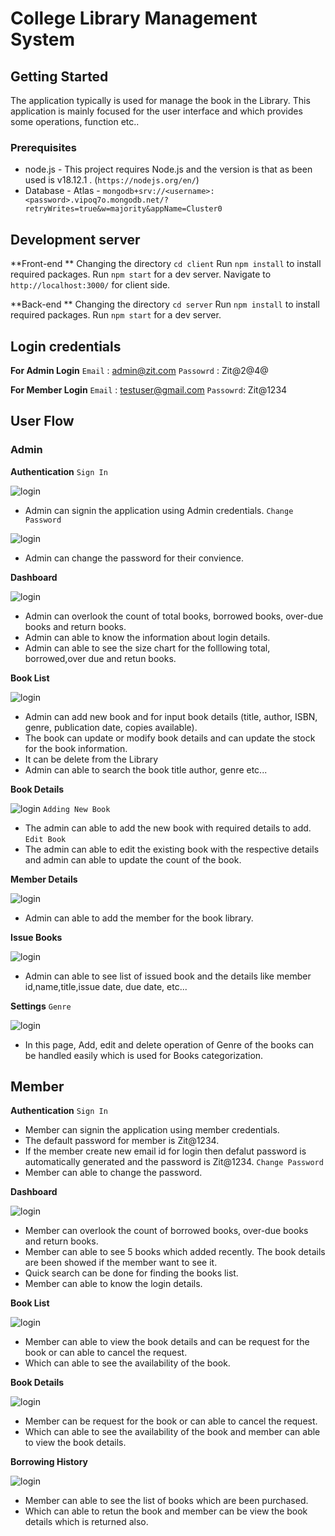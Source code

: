 # College Library Management System

## Getting Started
The application typically is used for manage the book in the Library. This application is mainly focused for the user interface and which provides some operations, function etc..

### Prerequisites
- node.js - This project requires Node.js and the version is that as been used is v18.12.1 . (`https://nodejs.org/en/`)
-  Database
		- Atlas - `mongodb+srv://<username>:<password>.vipoq7o.mongodb.net/?retryWrites=true&w=majority&appName=Cluster0`
	
## Development server
**Front-end **
Changing the directory `cd client`
Run `npm install` to install required packages.
Run `npm start` for a dev server.
Navigate to `http://localhost:3000/` for client side.

**Back-end **
Changing the directory `cd server`
Run `npm install` to install required packages.
Run `npm start` for a dev server.

## Login credentials
 **For Admin Login**
`Email` : admin@zit.com
`Passowrd` : Zit@2@4@

 **For Member Login**
`Email` : testuser@gmail.com
`Passowrd`: Zit@1234

## User Flow

### Admin

 **Authentication**
  `Sign In`
  
  ![login](screenshots/login.png)
 - Admin can  signin the application using  Admin credentials.
`Change Password`

  ![login](screenshots/changePassword.png)
 - Admin can change the password for their convience.

**Dashboard**

  ![login](screenshots/adminDashboard.png)
 - Admin can overlook the count of total books, borrowed books, over-due
   books and return books.  
 - Admin can able to know the information about login details.
 - Admin can able to see the size chart for the folllowing
   total, borrowed,over due and retun books.
   
**Book List**

  ![login](screenshots/bookList.png)
 - Admin can add new book and for input book details (title, author, ISBN, genre, publication date, copies available).
 - The book can update or modify book details and can update the stock for the book information.
 - It can be delete from the Library
 - Admin can able to search the book title author, genre etc...
 
 **Book Details**

  ![login](screenshots/AddEditBookDetails.png)
`Adding New Book`
 - The admin can able to add the new book with required details to add.
`Edit Book`
 - The admin can able to edit the existing book with the respective details and admin can able to update the count of the book.

 **Member Details**

   ![login](screenshots/addEditMemberDetails.png)
 - Admin can able to add the member for the book library.

**Issue Books**

   ![login](screenshots/issueBook.png)
 - Admin can able to see list of issued book and the details like member id,name,title,issue date, due date, etc...

**Settings**
`Genre`

   ![login](screenshots/genreList.png)
 - In this page, Add, edit and delete operation of Genre of the books can be handled easily which is used for Books categorization.

## Member

 **Authentication**
  `Sign In`
 - Member can signin the application using member credentials.
 - The default password for member is Zit@1234.
 - If the member create new email id for login then defalut password is automatically generated and the password is Zit@1234.
`Change Password`
 - Member can able to change the password.

**Dashboard**

   ![login](screenshots/userDashboard.png)
 - Member can overlook the count of  borrowed books, over-due
   books and return books.  
 - Member can able to see 5 books which added recently. The book details are been showed if the member want to see it.
 - Quick search can be done for finding the books list.
 - Member can able to know the login details.

**Book List**

   ![login](screenshots/userBookList.png)
 - Member can able to view the book details and can be request for the book or can able to cancel the request. 
 - Which can able to see the availability of the book.

**Book Details**

   ![login](screenshots/bookDetails.png)
 - Member can be request for the book or can able to cancel the request. 
 - Which can able to see the availability of the book and member can able to view the book details.

**Borrowing History**

   ![login](screenshots/borrowHistory.png)
 - Member can able to see the list of books which are been purchased.
 - Which can able to retun the book and member can be view the book details which is returned also.

